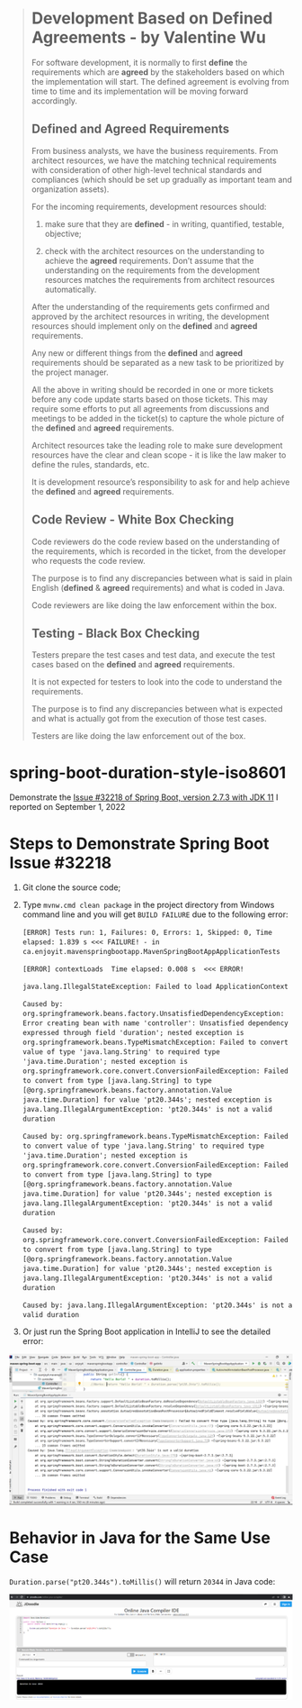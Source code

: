 ># Development Based on Defined Agreements - by Valentine Wu
>
>For software development, it is normally to first **define** the requirements which are **agreed** by the stakeholders based on which the implementation will start. The defined agreement is evolving from time to time and its implementation will be moving forward accordingly. 
>
>## Defined and Agreed Requirements
>
>From business analysts, we have the business requirements. From architect resources, we have the matching technical requirements with consideration of other high-level technical standards and compliances (which should be set up gradually as important team and organization assets).
>
>For the incoming requirements, development resources should:
>
>1. make sure that they are **defined** - in writing, quantified, testable, objective;
>
>2. check with the architect resources on the understanding to achieve the **agreed** requirements. Don’t assume that the understanding on the requirements from the development resources matches the requirements from architect resources automatically.
>
>After the understanding of the requirements gets confirmed and approved by the architect resources in writing, the development resources should implement only on the **defined** and **agreed** requirements.
>
>Any new or different things from the **defined** and **agreed** requirements should be separated as a new task to be prioritized by the project manager.
>
>All the above in writing should be recorded in one or more tickets before any code update starts based on those tickets. This may require some efforts to put all agreements from discussions and meetings to be added in the ticket(s) to capture the whole picture of the **defined** and **agreed** requirements.
>
>Architect resources take the leading role to make sure development resources have the clear and clean scope - it is like the law maker to define the rules, standards, etc. 
>
>It is development resource’s responsibility to ask for and help achieve the **defined** and **agreed** requirements.
>
>## Code Review - White Box Checking
>
>Code reviewers do the code review based on the understanding of the requirements, which is recorded in the ticket, from the developer who requests the code review.
>
>The purpose is to find any discrepancies between what is said in plain English (**defined** & **agreed** requirements) and what is coded in Java.
>
>Code reviewers are like doing the law enforcement within the box.
>
>## Testing - Black Box Checking
>
>Testers prepare the test cases and test data, and execute the test cases based on the **defined** and **agreed** requirements.
>
>It is not expected for testers to look into the code to understand the requirements.
>
>The purpose is to find any discrepancies between what is expected and what is actually got from the execution of those test cases.
>
>Testers are like doing the law enforcement out of the box.


# spring-boot-duration-style-iso8601
Demonstrate the [Issue #32218 of Spring Boot, version 2.7.3 with JDK 11](https://github.com/spring-projects/spring-boot/issues/32218) I reported on September 1, 2022

# Steps to Demonstrate Spring Boot Issue #32218
1. Git clone the source code;
2. Type `mvnw.cmd clean package` in the project directory from Windows command line and you will get `BUILD FAILURE` due to the following error:

    `[ERROR] Tests run: 1, Failures: 0, Errors: 1, Skipped: 0, Time elapsed: 1.839 s <<< FAILURE! - in ca.enjoyit.mavenspringbootapp.MavenSpringBootAppApplicationTests`
    
    `[ERROR] contextLoads  Time elapsed: 0.008 s  <<< ERROR!`
    
    `java.lang.IllegalStateException: Failed to load ApplicationContext`
    
    `Caused by: org.springframework.beans.factory.UnsatisfiedDependencyException: Error creating bean with name 'controller': Unsatisfied dependency expressed through field 'duration'; nested exception is org.springframework.beans.TypeMismatchException: Failed to convert value of type 'java.lang.String' to required type 'java.time.Duration'; nested exception is org.springframework.core.convert.ConversionFailedException: Failed to convert from type [java.lang.String] to type [@org.springframework.beans.factory.annotation.Value java.time.Duration] for value 'pt20.344s'; nested exception is java.lang.IllegalArgumentException: 'pt20.344s' is not a valid duration`
    
    `Caused by: org.springframework.beans.TypeMismatchException: Failed to convert value of type 'java.lang.String' to required type 'java.time.Duration'; nested exception is org.springframework.core.convert.ConversionFailedException: Failed to convert from type [java.lang.String] to type [@org.springframework.beans.factory.annotation.Value java.time.Duration] for value 'pt20.344s'; nested exception is java.lang.IllegalArgumentException: 'pt20.344s' is not a valid duration`
    
    `Caused by: org.springframework.core.convert.ConversionFailedException: Failed to convert from type [java.lang.String] to type [@org.springframework.beans.factory.annotation.Value java.time.Duration] for value 'pt20.344s'; nested exception is java.lang.IllegalArgumentException: 'pt20.344s' is not a valid duration`
    
    `Caused by: java.lang.IllegalArgumentException: 'pt20.344s' is not a valid duration `
3. Or just run the Spring Boot application in IntelliJ to see the detailed error:

![Not Working in Spring Boot](error.png)

# Behavior in Java for the Same Use Case
`Duration.parse("pt20.344s").toMillis()` will return `20344` in Java code:

![Works in Java](java_works.png)
